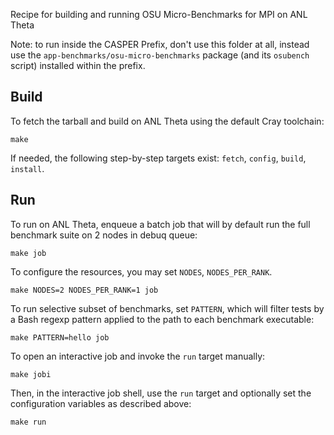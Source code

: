 Recipe for building and running OSU Micro-Benchmarks for MPI on ANL Theta

Note: to run inside the CASPER Prefix, don't use this folder at all,
instead use the `app-benchmarks/osu-micro-benchmarks` package (and its
`osubench` script) installed within the prefix.

Build
-----

To fetch the tarball and build on ANL Theta using the default Cray
toolchain:

    make

If needed, the following step-by-step targets exist: `fetch`, `config`,
`build`, `install`.

Run
---

To run on ANL Theta, enqueue a batch job that will by default run
the full benchmark suite on 2 nodes in debuq queue:

    make job

To configure the resources, you may set `NODES`, `NODES_PER_RANK`.

    make NODES=2 NODES_PER_RANK=1 job

To run selective subset of benchmarks, set `PATTERN`, which will filter tests
by a Bash regexp pattern applied to the path to each benchmark executable:

    make PATTERN=hello job

To open an interactive job and invoke the `run` target manually:

    make jobi

Then, in the interactive job shell, use the `run` target and
optionally set the configuration variables as described above:

    make run
